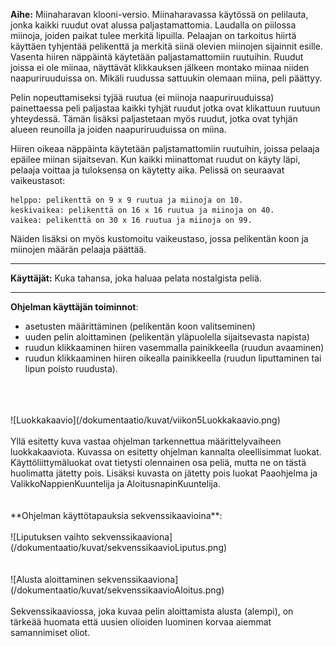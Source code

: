 ﻿**Aihe:** Miinaharavan klooni-versio. Miinaharavassa käytössä on pelilauta, jonka kaikki ruudut ovat alussa paljastamattomia. Laudalla on piilossa miinoja, joiden paikat tulee merkitä lipuilla. Pelaajan on tarkoitus hiirtä käyttäen tyhjentää pelikenttä ja merkitä siinä olevien miinojen sijainnit esille. Vasenta hiiren näppäintä käytetään paljastamattomiin ruutuihin. Ruudut joissa ei ole miinaa, näyttävät klikkauksen jälkeen montako miinaa niiden naapuriruuduissa on. Mikäli ruudussa sattuukin olemaan miina, peli päättyy.

Pelin nopeuttamiseksi tyjää ruutua (ei miinoja naapuriruuduissa) painettaessa peli paljastaa kaikki tyhjät ruudut jotka ovat klikattuun ruutuun yhteydessä. Tämän lisäksi paljastetaan myös ruudut, jotka ovat tyhjän alueen reunoilla ja joiden naapuriruuduissa on miina.

Hiiren oikeaa näppäinta käytetään paljstamattomiin ruutuihin, joissa pelaaja epäilee miinan sijaitsevan. Kun kaikki miinattomat ruudut on käyty läpi, pelaaja voittaa ja tuloksensa on käytetty aika. Pelissä on seuraavat vaikeustasot:

    helppo: pelikenttä on 9 x 9 ruutua ja miinoja on 10.
    keskivaikea: pelikenttä on 16 x 16 ruutua ja miinoja on 40.
    vaikea: pelikenttä on 30 x 16 ruutua ja miinoja on 99.

Näiden lisäksi on myös kustomoitu vaikeustaso, jossa pelikentän koon ja miinojen määrän pelaaja päättää.
** **

**Käyttäjät:** Kuka tahansa, joka haluaa pelata nostalgista peliä.
** **

**Ohjelman käyttäjän toiminnot**: 
- asetusten määrittäminen (pelikentän koon valitseminen)
- uuden pelin aloittaminen (pelikentän yläpuolella sijaitsevasta napista)
- ruudun klikkaaminen hiiren vasemmalla painikkeella (ruudun avaaminen)
- ruudun klikkaaminen hiiren oikealla painikkeella (ruudun liputtaminen tai lipun poisto ruudusta).
<br/>
<br/>
<br/>
![Luokkakaavio](/dokumentaatio/kuvat/viikon5Luokkakaavio.png)
<br/>
<br/>
Yllä esitetty kuva vastaa ohjelman tarkennettua määrittelyvaiheen luokkakaaviota. Kuvassa on esitetty ohjelman kannalta oleellisimmat luokat. Käyttöliittymäluokat ovat tietysti olennainen osa peliä, mutta ne on tästä huolimatta jätetty pois. Lisäksi kuvasta on jätetty pois luokat Paaohjelma ja ValikkoNappienKuuntelija ja AloitusnapinKuuntelija.
<br/>
<br/>
<br/>
**Ohjelman käyttötapauksia sekvenssikaavioina**:
<br/>
<br/>
![Liputuksen vaihto sekvenssikaaviona](/dokumentaatio/kuvat/sekvenssikaavioLiputus.png)
<br/>
<br/>
<br/>
![Alusta aloittaminen sekvenssikaaviona](/dokumentaatio/kuvat/sekvenssikaavioAloitus.png)
<br/>
<br/>
Sekvenssikaaviossa, joka kuvaa pelin aloittamista alusta (alempi), on tärkeää huomata että uusien olioiden 
luominen korvaa aiemmat samannimiset oliot.
<br/>
<br/>
